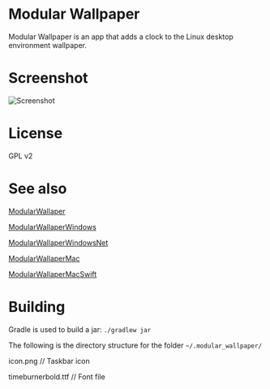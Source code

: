 # Modular Wallpaper

Modular Wallpaper is an app that adds a clock to the Linux desktop environment wallpaper.

# Screenshot

![Screenshot](https://i.imgur.com/C5FfXMA.png)

# License

GPL v2

# See also

[ModularWallaper](https://github.com/elegantbanshee/ModularWallpaper)

[ModularWallaperWindows](https://github.com/elegantbanshee/ModularWallpaperWindows)

[ModularWallaperWindowsNet](https://github.com/elegantbanshee/ModularWallpaperWindowsNet)

[ModularWallaperMac](https://github.com/elegantbanshee/ModularWallpaperLinux)

[ModularWallaperMacSwift](https://github.com/elegantbanshee/ModularWallpaperMacSwift)

# Building

Gradle is used to build a jar: `./gradlew jar`

The following is the directory structure for the folder `~/.modular_wallpaper/`

icon.png // Taskbar icon

timeburnerbold.ttf // Font file